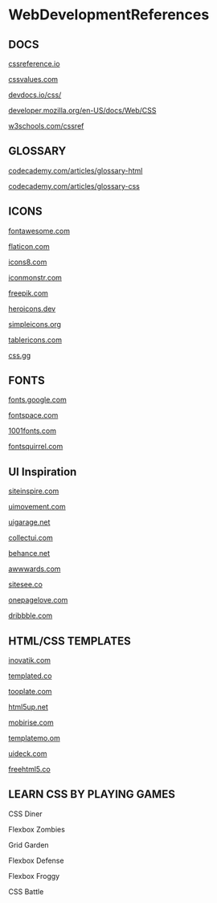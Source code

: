 # WebDevelopmentReferences

## DOCS

[cssreference.io](https://cssreference.io/)

[cssvalues.com](https://cssvalues.com/)

[devdocs.io/css/](https://devdocs.io/css/)

[developer.mozilla.org/en-US/docs/Web/CSS](https://developer.mozilla.org/en-US/docs/Web/CSS)

[w3schools.com/cssref](https://w3schools.com/cssref)


## GLOSSARY

[codecademy.com/articles/glossary-html](https://codecademy.com/articles/glossary-html)

[codecademy.com/articles/glossary-css](https://codecademy.com/articles/glossary-css)


## ICONS

[fontawesome.com](https://fontawesome.com/)

[flaticon.com](https://flaticon.com)

[icons8.com](https://icons8.com)

[iconmonstr.com](https://iconmonstr.com)

[freepik.com](https://freepik.com)

[heroicons.dev](https://heroicons.dev)

[simpleicons.org](https://simpleicons.org/)

[tablericons.com](https://tablericons.com)

[css.gg](https://css.gg)


## FONTS

[fonts.google.com](https://fonts.google.com)

[fontspace.com](https://fontspace.com)

[1001fonts.com](https://1001fonts.com)

[fontsquirrel.com](https://fontsquirrel.com)


## UI Inspiration

[siteinspire.com](https://www.siteinspire.com/)

[uimovement.com](https://uimovement.com)

[uigarage.net](https://uigarage.net)

[collectui.com](https://collectui.com)

[behance.net](https://behance.net)

[awwwards.com](https://awwwards.com)

[sitesee.co](https://sitesee.co)

[onepagelove.com](https://onepagelove.com)

[dribbble.com](https://dribbble.com)


## HTML/CSS TEMPLATES

[inovatik.com](https://inovatik.com)

[templated.co](https://templated.co)

[tooplate.com](https://tooplate.com)

[html5up.net](https://html5up.net)

[mobirise.com](https://mobirise.com)

[templatemo.om](https://templatemo.om)

[uideck.com](https://uideck.com)

[freehtml5.co](https://freehtml5.co)


## LEARN CSS BY PLAYING GAMES

CSS Diner

Flexbox Zombies

Grid Garden

Flexbox Defense

Flexbox Froggy

CSS Battle
